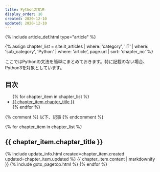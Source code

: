 ```yaml
---
title: Pythonの文法
display_order: 10
created: 2020-12-10
updated: 2020-12-10
---
```

{% include article_def.html type="article" %}

{% assign chapter_list = site.it_articles  | where: 'category', 'IT'
                                           | where: 'sub_category', 'Python'
                                           | where: 'article', page.url
                                           | sort: 'chapter_no' %}

ここではPythonの文法を簡単にまとめておきます。特に記載のない場合、Python3を対象としています。

## <a name="index">目次</a>

<ul>
{% for chapter_item in chapter_list %}
<li><a href="#{{ chapter_item.chapter_id }}">{{ chapter_item.chapter_title }}</a></li>
{% endfor %}
</ul>

{% comment %} 以下、記事 {% endcomment %}

{% for chapter_item in chapter_list %}
## <a name="{{ chapter_item.chapter_id }}">{{ chapter_item.chapter_title }}</a>
{% include update_info.html created=chapter_item.created updated=chapter_item.updated %}
{{ chapter_item.content | markdownify }}
{% include goto_pagetop.html %}
{% endfor %}
